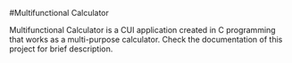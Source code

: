 #Multifunctional Calculator

Multifunctional Calculator is a CUI application created in C programming that works as a multi-purpose calculator. 
Check the documentation of this project for brief description.
